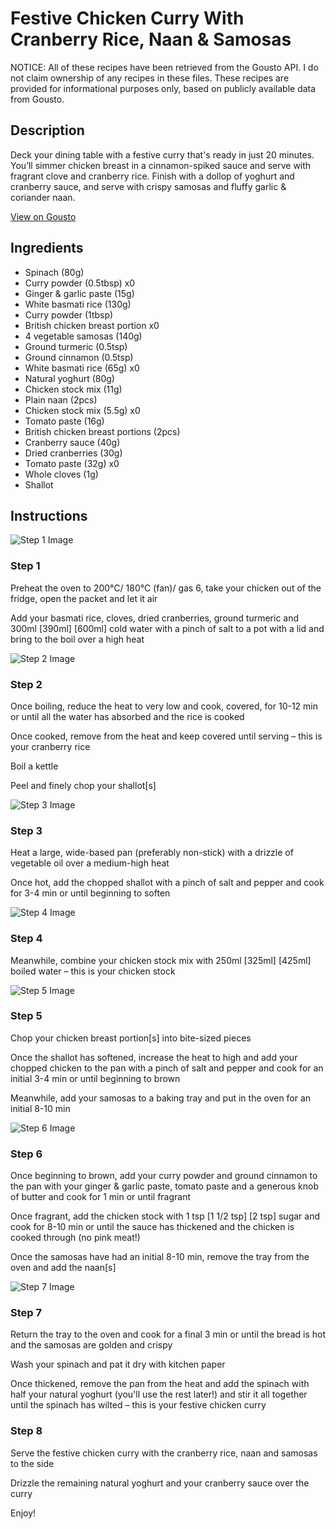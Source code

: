 # Festive Chicken Curry With Cranberry Rice, Naan & Samosas

NOTICE: All of these recipes have been retrieved from the Gousto API. I do not claim ownership of any recipes in these files. These recipes are provided for informational purposes only, based on publicly available data from Gousto.

## Description

Deck your dining table with a festive curry that's ready in just 20 minutes. You’ll simmer chicken breast in a cinnamon-spiked sauce and serve with fragrant clove and cranberry rice. Finish with a dollop of yoghurt and cranberry sauce, and serve with crispy samosas and fluffy garlic & coriander naan.  

[View on Gousto](https://www.gousto.co.uk/recipes/cookbook/festive-chicken-curry-with-cranberry-rice-naan-samosas)

## Ingredients

- Spinach (80g)
- Curry powder (0.5tbsp) x0
- Ginger & garlic paste (15g)
- White basmati rice (130g)
- Curry powder (1tbsp)
- British chicken breast portion x0
- 4 vegetable samosas (140g)
- Ground turmeric (0.5tsp)
- Ground cinnamon (0.5tsp)
- White basmati rice (65g) x0
- Natural yoghurt (80g)
- Chicken stock mix (11g)
- Plain naan (2pcs)
- Chicken stock mix (5.5g) x0
- Tomato paste (16g)
- British chicken breast portions (2pcs)
- Cranberry sauce (40g)
- Dried cranberries (30g)
- Tomato paste (32g) x0
- Whole cloves (1g)
- Shallot

## Instructions

![Step 1 Image](https://production-media.gousto.co.uk/cms/recipe-step-image/Copy-of-step-1-1732011543021-x200.jpg)

### Step 1

Preheat the oven to 200°C/ 180°C (fan)/ gas 6, take your chicken out of the fridge, open the packet and let it air

Add your basmati rice, cloves, dried cranberries, ground turmeric and 300ml <span class="text-purple">[390ml]</span> <span class="text-danger">[600ml]</span> cold water with a pinch of salt to a pot with a lid and bring to the boil over a high heat

![Step 2 Image](https://production-media.gousto.co.uk/cms/recipe-step-image/Copy-of-step-2-1732011555249-x200.jpg)

### Step 2

Once boiling, reduce the heat to very low and cook, covered, for 10-12 min or until all the water has absorbed and the rice is cooked

Once cooked, remove from the heat and keep covered until serving – this is your cranberry rice

Boil a kettle

Peel and finely chop your shallot[s]

![Step 3 Image](https://production-media.gousto.co.uk/cms/recipe-step-image/Copy-of-step-3-1732011562134-x200.jpg)

### Step 3

Heat a large, wide-based pan (preferably non-stick) with a drizzle of vegetable oil over a medium-high heat

Once hot, add the chopped shallot with a pinch of salt and pepper and cook for 3-4 min or until beginning to soften

![Step 4 Image](https://production-media.gousto.co.uk/cms/recipe-step-image/Copy-of-step-4-1732011569141-x200.jpg)

### Step 4

Meanwhile, combine your chicken stock mix with 250ml <span class="text-purple">[325ml]</span> <span class="text-danger">[425ml]</span> boiled water – this is your chicken stock

![Step 5 Image](https://production-media.gousto.co.uk/cms/recipe-step-image/Copy-of-step-5-1732011577048-x200.jpg)

### Step 5

Chop your chicken breast portion[s] into bite-sized pieces

Once the shallot has softened, increase the heat to high and add your chopped chicken to the pan with a pinch of salt and pepper and cook for an initial 3-4 min or until beginning to brown

Meanwhile, add your samosas to a baking tray and put in the oven for an initial 8-10 min

![Step 6 Image](https://production-media.gousto.co.uk/cms/recipe-step-image/Copy-of-step-6-1732011588489-x200.jpg)

### Step 6

Once beginning to brown, add your curry powder and ground cinnamon to the pan with your ginger & garlic paste, tomato paste and a generous knob of butter and cook for 1 min or until fragrant

Once fragrant, add the chicken stock with 1 tsp <span class="text-purple">[1 1/2 tsp]</span> <span class="text-danger">[2 tsp]</span> sugar and cook for 8-10 min or until the sauce has thickened and the chicken is cooked through (no pink meat!)

Once the samosas have had an initial 8-10 min, remove the tray from the oven and add the naan[s]

![Step 7 Image](https://production-media.gousto.co.uk/cms/recipe-step-image/Copy-of-step-7-1732011595430-x200.jpg)

### Step 7

Return the tray to the oven and cook for a final 3 min or until the bread is hot and the samosas are golden and crispy

Wash your spinach and pat it dry with kitchen paper

Once thickened, remove the pan from the heat and add the spinach with half your natural yoghurt (you'll use the rest later!) and stir it all together until the spinach has wilted – this is your festive chicken curry

### Step 8

Serve the festive chicken curry with the cranberry rice, naan and samosas to the side

Drizzle the remaining natural yoghurt and your cranberry sauce over the curry

Enjoy!

